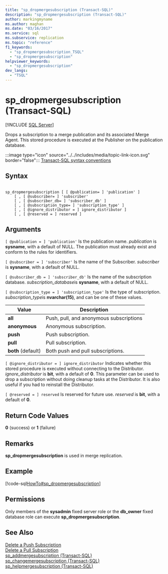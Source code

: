 ```yaml
---
title: "sp_dropmergesubscription (Transact-SQL)"
description: "sp_dropmergesubscription (Transact-SQL)"
author: markingmyname
ms.author: maghan
ms.date: "03/16/2017"
ms.service: sql
ms.subservice: replication
ms.topic: "reference"
f1_keywords:
  - "sp_dropmergesubscription_TSQL"
  - "sp_dropmergesubscription"
helpviewer_keywords:
  - "sp_dropmergesubscription"
dev_langs:
  - "TSQL"
---
```

# sp_dropmergesubscription (Transact-SQL)
[!INCLUDE [SQL Server](../../includes/applies-to-version/sqlserver.md)]

  Drops a subscription to a merge publication and its associated Merge Agent. This stored procedure is executed at the Publisher on the publication database.  
  
 :::image type="icon" source="../../includes/media/topic-link-icon.svg" border="false"::: [Transact-SQL syntax conventions](../../t-sql/language-elements/transact-sql-syntax-conventions-transact-sql.md)  
  
## Syntax  
  
```  
  
sp_dropmergesubscription [ [ @publication= ] 'publication' ]   
    [ , [ @subscriber= ] 'subscriber'    
    [ , [ @subscriber_db= ] 'subscriber_db' ]   
    [ , [ @subscription_type= ] 'subscription_type' ]   
    [ , [ @ignore_distributor = ] ignore_distributor ]   
    [ , [ @reserved = ] reserved ]  
```  
  
## Arguments  
`[ @publication = ] 'publication'`
 Is the publication name. *publication* is **sysname**, with a default of NULL. The publication must already exist and conform to the rules for identifiers.  
  
`[ @subscriber = ] 'subscriber'`
 Is the name of the Subscriber. *subscriber* is **sysname**, with a default of NULL.  
  
`[ @subscriber_db = ] 'subscriber_db'`
 Is the name of the subscription database. *subscription_database*is **sysname**, with a default of NULL.  
  
`[ @subscription_type = ] 'subscription_type'`
 Is the type of subscription. *subscription_type*is **nvarchar(15)**, and can be one of these values.  
  
|Value|Description|  
|-----------|-----------------|  
|**all**|Push, pull, and anonymous subscriptions|  
|**anonymous**|Anonymous subscription.|  
|**push**|Push subscription.|  
|**pull**|Pull subscription.|  
|**both** (default)|Both push and pull subscriptions.|  
  
`[ @ignore_distributor = ] ignore_distributor`
 Indicates whether this stored procedure is executed without connecting to the Distributor. *ignore_distributor* is **bit**, with a default of **0**. This parameter can be used to drop a subscription without doing cleanup tasks at the Distributor. It is also useful if you had to reinstall the Distributor.  
  
`[ @reserved = ] reserved`
 Is reserved for future use. *reserved* is **bit**, with a default of **0**.  
  
## Return Code Values  
 **0** (success) or **1** (failure)  
  
## Remarks  
 **sp_dropmergesubscription** is used in merge replication.  
  
## Example  
 [!code-sql[HowTo#sp_dropmergesubscription](../../relational-databases/replication/codesnippet/tsql/sp-dropmergesubscription_1.sql)]  
  
## Permissions  
 Only members of the **sysadmin** fixed server role or the **db_owner** fixed database role can execute **sp_dropmergesubscription**.  
  
## See Also  
 [Delete a Push Subscription](../../relational-databases/replication/delete-a-push-subscription.md)   
 [Delete a Pull Subscription](../../relational-databases/replication/delete-a-pull-subscription.md)   
 [sp_addmergesubscription &#40;Transact-SQL&#41;](../../relational-databases/system-stored-procedures/sp-addmergesubscription-transact-sql.md)   
 [sp_changemergesubscription &#40;Transact-SQL&#41;](../../relational-databases/system-stored-procedures/sp-changemergesubscription-transact-sql.md)   
 [sp_helpmergesubscription &#40;Transact-SQL&#41;](../../relational-databases/system-stored-procedures/sp-helpmergesubscription-transact-sql.md)  
  
  
